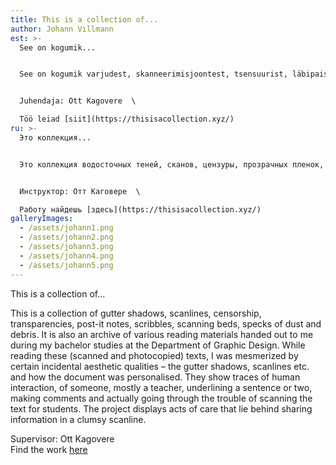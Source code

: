 ```yaml
---
title: This is a collection of...
author: Johann Villmann
est: >-
  See on kogumik...


  See on kogumik varjudest, skanneerimisjoontest, tsensuurist, läbipaistvustest, post-it’itest, kritseldustest, tolmu ja puru kübekestest.  See on ka kogumik minule jagatud lugemismaterjalidest bakalaureuseõpingutel ajal graafilise disaini osakonnas. Lugedes neid skanneeritud, kopeeritud, pildistatud tekste, olin lummatud nende juhuslikest esteetilistest omadustest, nagu varjud, jooned jne. ning kuidas koopiad on isikustatud. Neis on näha inimtegevuse jälgi, enamasti juhendaja, kes on lause või kaks alla kriipsutanud, tema kommentaare, mõtteid ja vaeva.  Projekt toob esile hoolitsuse, mis peitub kohmaka skaneeringu jagamise rituaalis.


  Juhendaja: Ott Kagovere  \

  Töö leiad [siit](https://thisisacollection.xyz/)
ru: >-
  Это коллекция...


  Это коллекция водосточных теней, сканов, цензуры, прозрачных пленок, пост-заметок, каракулей, сканирующих кроватей, пятен пыли и мусора. Это также архив различных материалов для чтения, выданных мне во время обучения в бакалавриате на факультете графического дизайна Академии художеств Эстонии.  Читая эти (отсканированные и фотокопированные) тексты, я был загипнотизирован некоторыми случайными эстетическими качествами - тенями водосточного желоба, линиями сканирования и т.п. и тем, как документ был персонализирован. Они показывают следы человеческого взаимодействия, от кого-то, в основном от учителя, подчеркивая предложение или два, комментируя и фактически испытывая трудности при сканировании текста для студентов.  Проект отображает акты заботы, которые лежат в основе обмена информацией в неуклюжей линии сканирования.


  Инструктор: Отт Каговере  \

  Работу найдешь [здесь](https://thisisacollection.xyz/)
galleryImages:
  - /assets/johann1.png
  - /assets/johann2.png
  - /assets/johann3.png
  - /assets/johann4.png
  - /assets/johann5.png
---
```

This is a collection of...

This is a collection of gutter shadows, scanlines, censorship, transparencies, post-it notes, scribbles, scanning beds, specks of dust and debris. It is also an archive of various reading materials handed out to me during my bachelor studies at the Department of Graphic Design.  While reading these (scanned and photocopied) texts, I was mesmerized by certain incidental aesthetic qualities – the gutter shadows, scanlines etc. and how the document was personalised. They show traces of human interaction, of someone, mostly a teacher, underlining a sentence or two, making comments and actually going through the trouble of scanning the text for students.  The project displays acts of care that lie behind sharing information in a clumsy scanline.

Supervisor: Ott Kagovere  \
Find the work [here](https://thisisacollection.xyz/)